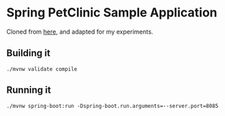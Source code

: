 # Spring PetClinic Sample Application 

Cloned from [here](https://github.com/spring-projects/spring-petclinic), and adapted for my experiments.

## Building it

    ./mvnw validate compile
    
## Running it

    ./mvnw spring-boot:run -Dspring-boot.run.arguments=--server.port=8085
